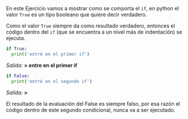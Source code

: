 En este Ejercicio vamos a mostrar como se comporta el `if`, en python el valor `True` es un tipo booleano que quiere decir verdadero.

Como el valor `True` siempre da como resultado verdadero, entonces el código dentro del `if` (que se encuentra a un nivel más de indentación) se ejecuta.

``` python
if True:
  print('entré en el primer if')
```
_Salida:_
**> entre en el primer if**

``` python
if False:
  print('entré en el segundo if')
```
_Salida:_
**>**


El resultado de la evaluación del False es siempre falso, por esa razón el código dentro de este segundo condicional, nunca va a ser ejecutado.
